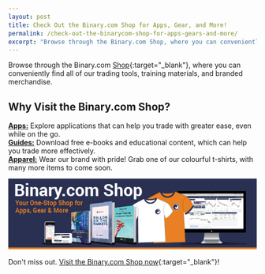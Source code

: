 ```yaml
---
layout: post
title: Check Out the Binary.com Shop for Apps, Gear, and More!
permalink: /check-out-the-binarycom-shop-for-apps-gears-and-more/
excerpt: "Browse through the Binary.com Shop, where you can conveniently find all of our trading tools, training materials, and branded merchandise..."
---
```


Browse through the Binary.com [Shop](https://shop.binary.com/collections/applications?utm_source=blog&utm_medium=social&utm_content=EN&utm_campaign=whatsnew){:target="_blank"}, where you can conveniently find all of our trading tools, training materials, and branded merchandise.

<h2>Why Visit the Binary.com Shop?</h2>


**<a href="https://shop.binary.com/collections/applications?utm_source=blog&utm_medium=social&utm_content=EN&utm_campaign=whatsnew" target="_blank">Apps:</a>** Explore applications that can help you trade with greater ease, even while on the go.
<br>
**<a href="https://shop.binary.com/collections/guides?utm_source=blog&utm_medium=social&utm_content=EN&utm_campaign=whatsnew" target="_blank">Guides:</a>** Download free e-books and educational content, which can help you trade more effectively.
<br>
**<a href="https://shop.binary.com/collections/apparels?utm_source=blog&utm_medium=social&utm_content=EN&utm_campaign=whatsnew" target="_blank">Apparel:</a>** Wear our brand with pride! Grab one of our colourful t-shirts, with many more items to come soon.


<a href="https://shop.binary.com/collections/all?utm_source=blog&utm_medium=social&utm_content=EN&utm_campaign=whatsnew" target="_blank"><img src="/images/binary-shop-email-image-01.jpg" alt=""></a>

Don't miss out. [Visit the Binary.com Shop now](https://shop.binary.com/collections/all?utm_source=blog&utm_medium=social&utm_content=EN&utm_campaign=whatsnew){:target="_blank"}!




